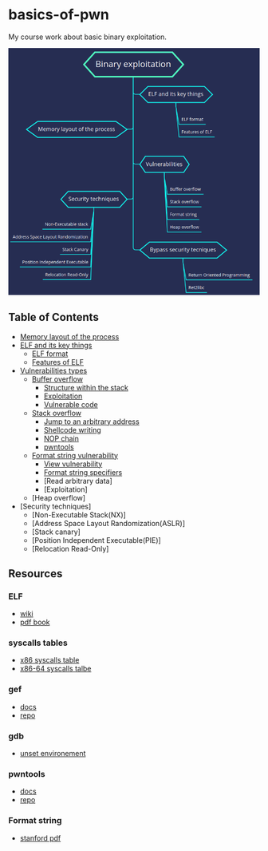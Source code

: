 # basics-of-pwn

My course work about basic binary exploitation.

![pwn-structure](images/pwn-structure.png "https://github.com/whatsyourask/basics-of-pwn/blob/main/images/pwn-structure.png")

## <b>Table of Contents</b>

- [Memory layout of the process](content/memory-layout.md "https://github.com/whatsyourask/basics-of-pwn/blob/main/content/memory-layout.md")
- [ELF and its key things](content/elf.md "https://github.com/whatsyourask/basics-of-pwn/blob/main/content/elf.md")
  * [ELF format](content/elf.md#elf-format "https://github.com/whatsyourask/basics-of-pwn/blob/main/content/elf.md#elf-format")
  * [Features of ELF](content/elf.md#elf-features "https://github.com/whatsyourask/basics-of-pwn/blob/main/content/elf.md#elf-features")
- [Vulnerabilities types](content/vulnerabilities.md "https://github.com/whatsyourask/basics-of-pwn/blob/main/content/vulnerabilities.md")
  * [Buffer overflow](content/buffer-overflow/buffer-overflow.md "https://github.com/whatsyourask/basics-of-pwn/blob/main/content/buffer-overflow/buffer-overflow.md")
    * [Structure within the stack](content/buffer-overflow/buffer-overflow.md#structure-within-the-stack "https://github.com/whatsyourask/basics-of-pwn/blob/main/content/buffer-overflow/buffer-overflow.md#structure-within-the-stack")
    * [Exploitation](content/buffer-overflow/buffer-overflow.md#exploitation "https://github.com/whatsyourask/basics-of-pwn/blob/main/content/buffer-overflow/buffer-overflow.md#exploitation")
    * [Vulnerable code](content/buffer-overflow/buffer-overflow.md#vulnerable-code "https://github.com/whatsyourask/basics-of-pwn/blob/main/content/buffer-overflow/buffer-overflow.md#vulnerable-code")
  * [Stack overflow](content/stack-overflow/stack-overflow.md "https://github.com/whatsyourask/basics-of-pwn/blob/main/content/stack-overflow/stack-overflow.md")
    * [Jump to an arbitrary address](content/stack-overflow/stack-overflow.md#jump-to-an-arbitrary-address "https://github.com/whatsyourask/basics-of-pwn/blob/main/content/stack-overflow/stack-overflow.md#jump-to-an-arbitrary-address")
    * [Shellcode writing](content/stack-overflow/stack-overflow.md#shellcode-writing "https://github.com/whatsyourask/basics-of-pwn/blob/main/content/stack-overflow/stack-overflow.md#shellcode-writing")
    * [NOP chain](content/stack-overflow/stack-overflow.md#nop-chain "https://github.com/whatsyourask/basics-of-pwn/blob/main/content/stack-overflow/stack-overflow.md#nop-chain")
    * [pwntools](content/stack-overflow/stack-overflow.md#pwntools "https://github.com/whatsyourask/basics-of-pwn/blob/main/content/stack-overflow/stack-overflow.md#pwntools")
  * [Format string vulnerability](content/format-string/format-string.md "https://github.com/whatsyourask/basics-of-pwn/blob/main/content/format-string/format-string.md")
    * [View vulnerability](content/format-string/format-string.md#view-vulnerability "https://github.com/whatsyourask/basics-of-pwn/blob/main/content/format-string/format-string.md#view-vulnerability")
    * [Format string specifiers](content/format-string/format-string.md#format-string-specifiers "https://github.com/whatsyourask/basics-of-pwn/blob/main/content/format-string/format-string.md#format-string-specifiers")
    * [Read arbitrary data]
    * [Exploitation]
  * [Heap overflow]
- [Security techniques]
  * [Non-Executable Stack(NX)]
  * [Address Space Layout Randomization(ASLR)]
  * [Stack canary]
  * [Position Independent Executable(PIE)]
  * [Relocation Read-Only]

## Resources

### ELF

* [wiki](https://elinux.org/Executable_and_Linkable_Format_(ELF) "https://elinux.org/Executable_and_Linkable_Format_(ELF)")
* [pdf book](http://flint.cs.yale.edu/cs422/doc/ELF_Format.pdf "http://flint.cs.yale.edu/cs422/doc/ELF_Format.pdf")

### syscalls tables

* [x86 syscalls table](https://syscalls32.paolostivanin.com/ "https://syscalls32.paolostivanin.com/")
* [x86-64 syscalls talbe](https://blog.rchapman.org/posts/Linux_System_Call_Table_for_x86_64/?__cf_chl_captcha_tk__=b8fbfda8ee898b6c00431d92d27106cd1c313f62-1618472325-0-AVAEkq6Rq4DjlvcvmulDzU6XfjgFvTTN0vhhH4mviS5viqf9vPu5czIo7DVnp9JqHNrXbhBWhfd2VstZJ-fpOp9QyfP0hYuOiHtEuck9YzjfUb_7vsjOswfrqcQUsUGAJoVrVRk5wbj-oW5Il013tEo_lmRwXzl_aTG1Jq6yq21b4SHTRFy0KjSvKgpeYnxw6p8iNFEKAGCHXM19l2AqZX4KPVpa1EAJ6qxxSIcSgFG-YPzA2R32c1yc7GqS9AtHCLuUd6cJlUNwfCaExjDqNWhaYQFJNJP9tn-QkwdfORVMrPXCIh3-9MdVgIzRntG3i1b0UKJKNBXPjXi5EHVhJoy4AuS9p2jhB6QK0_r2zcq2LcS_8vLXBwiguZgxBERG82_W6utBhMl21gOVLJkfPHXrhUNSv6BESMmOhEGixBn0UCMgSLwL-yj1iE_hCD_gDIIF2zGI59_uVwyru52YCwg5H_BzuvDRyhy1HILTJIjMWo_Dq3fctguS8t0aZ1OMgIxaAj0m_LF05T2HOrwHnFYPnm79oakC7hu_STxDQ7SYil9uFw-U8FVIypSnosYhu8F9hreEeJj6wC9QRyHhny4GP7ka912JnikVP9p2hYlx7XSZY_W0ojKVvOPgy9TLnwPkjpQuk8rYsr8LMic2fow "https://blog.rchapman.org/posts/Linux_System_Call_Table_for_x86_64/?__cf_chl_captcha_tk__=b8fbfda8ee898b6c00431d92d27106cd1c313f62-1618472325-0-AVAEkq6Rq4DjlvcvmulDzU6XfjgFvTTN0vhhH4mviS5viqf9vPu5czIo7DVnp9JqHNrXbhBWhfd2VstZJ-fpOp9QyfP0hYuOiHtEuck9YzjfUb_7vsjOswfrqcQUsUGAJoVrVRk5wbj-oW5Il013tEo_lmRwXzl_aTG1Jq6yq21b4SHTRFy0KjSvKgpeYnxw6p8iNFEKAGCHXM19l2AqZX4KPVpa1EAJ6qxxSIcSgFG-YPzA2R32c1yc7GqS9AtHCLuUd6cJlUNwfCaExjDqNWhaYQFJNJP9tn-QkwdfORVMrPXCIh3-9MdVgIzRntG3i1b0UKJKNBXPjXi5EHVhJoy4AuS9p2jhB6QK0_r2zcq2LcS_8vLXBwiguZgxBERG82_W6utBhMl21gOVLJkfPHXrhUNSv6BESMmOhEGixBn0UCMgSLwL-yj1iE_hCD_gDIIF2zGI59_uVwyru52YCwg5H_BzuvDRyhy1HILTJIjMWo_Dq3fctguS8t0aZ1OMgIxaAj0m_LF05T2HOrwHnFYPnm79oakC7hu_STxDQ7SYil9uFw-U8FVIypSnosYhu8F9hreEeJj6wC9QRyHhny4GP7ka912JnikVP9p2hYlx7XSZY_W0ojKVvOPgy9TLnwPkjpQuk8rYsr8LMic2fow")

### gef

* [docs](https://gef.readthedocs.io/en/master/ "https://gef.readthedocs.io/en/master/")
* [repo](https://github.com/hugsy/gef "https://github.com/hugsy/gef")

### gdb

* [unset environement](https://stackoverflow.com/questions/55593045/how-to-set-environment-variable-within-gdb-using-shell-command)

### pwntools

* [docs](https://docs.pwntools.com/en/latest/ "https://docs.pwntools.com/en/latest/")
* [repo](https://github.com/Gallopsled/pwntools "https://github.com/Gallopsled/pwntools")

### Format string

* [stanford pdf](https://crypto.stanford.edu/cs155old/cs155-spring08/papers/formatstring-1.2.pdf "https://crypto.stanford.edu/cs155old/cs155-spring08/papers/formatstring-1.2.pdf")

